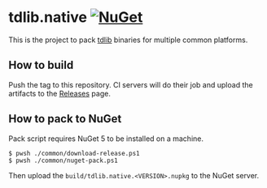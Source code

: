 tdlib.native [![NuGet](https://img.shields.io/nuget/v/tdlib.native.svg)](https://www.nuget.org/packages/tdlib.native/)
============

This is the project to pack [tdlib][] binaries for multiple common platforms.

How to build
------------

Push the tag to this repository. CI servers will do their job and upload the
artifacts to the [Releases][releases] page.

How to pack to NuGet
--------------------

Pack script requires NuGet 5 to be installed on a machine.

```console
$ pwsh ./common/download-release.ps1
$ pwsh ./common/nuget-pack.ps1
```

Then upload the `build/tdlib.native.<VERSION>.nupkg` to the NuGet server.

[releases]: releases

[tdlib]: https://github.com/tdlib/td
